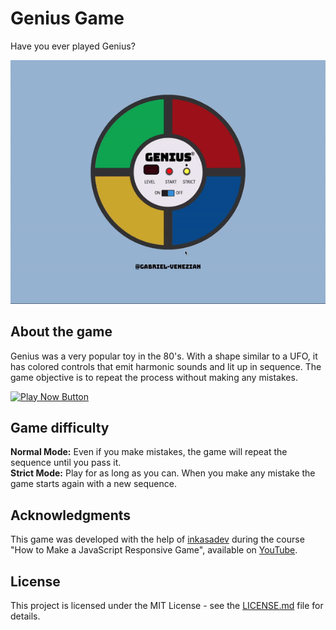 # Genius Game

Have you ever played Genius?

<img src="./img/genius-game.gif" alt="Genius Game gif">

## About the game
Genius was a very popular toy in the 80's. With a shape similar to a UFO, it has colored controls that emit harmonic sounds and lit up in sequence. 
The game objective is to repeat the process without making any mistakes.

<a href="https://gabriel-venezian.github.io/genius-game"><img src="https://img.shields.io/badge/Play%20Now-3152A0?style=for-the-badge" alt="Play Now Button"></a>

## Game difficulty
<b>Normal Mode:</b> Even if you make mistakes, the game will repeat the sequence until you pass it.<br />
<b>Strict Mode:</b> Play for as long as you can. When you make any mistake the game starts again with a new sequence.

## Acknowledgments
This game was developed with the help of [inkasadev](https://github.com/inkasadev) during the course "How to Make a JavaScript Responsive Game", available on [YouTube](https://www.youtube.com/watch?v=iPI-exnefBo&list=PL28O_hEAqjAtOPTlRHkHrhfmct_USCGfI).

## License
This project is licensed under the MIT License - see the [LICENSE.md](https://github.com/gabriel-venezian/genius-game/blob/main/LICENSE.md) file for details.
